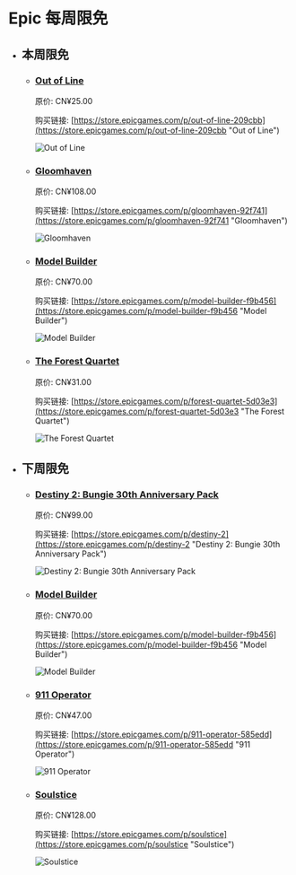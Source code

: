 # Epic 每周限免

- ## 本周限免


  - ### [Out of Line](https://store.epicgames.com/p/out-of-line-209cbb "Out of Line")

    原价: CN¥25.00

    购买链接: [https://store.epicgames.com/p/out-of-line-209cbb](https://store.epicgames.com/p/out-of-line-209cbb "Out of Line")

    ![Out of Line](https://cdn1.epicgames.com/spt/8b4ecd70-a418-480e-b59c-e7f94f05d449/out-of-line-offer-4a5df3c7.jpg)


  - ### [Gloomhaven](https://store.epicgames.com/p/gloomhaven-92f741 "Gloomhaven")

    原价: CN¥108.00

    购买链接: [https://store.epicgames.com/p/gloomhaven-92f741](https://store.epicgames.com/p/gloomhaven-92f741 "Gloomhaven")

    ![Gloomhaven](https://cdn1.epicgames.com/spt-assets/ef2777467a3c49059a076e42fd9b41f0/gloomhaven-offer-1j9mc.jpg)


  - ### [Model Builder](https://store.epicgames.com/p/model-builder-f9b456 "Model Builder")

    原价: CN¥70.00

    购买链接: [https://store.epicgames.com/p/model-builder-f9b456](https://store.epicgames.com/p/model-builder-f9b456 "Model Builder")

    ![Model Builder](https://cdn1.epicgames.com/spt-assets/7472ec268e344e77a85e95976c0ffc6d/model-builder-ymmta.png)


  - ### [The Forest Quartet](https://store.epicgames.com/p/forest-quartet-5d03e3 "The Forest Quartet")

    原价: CN¥31.00

    购买链接: [https://store.epicgames.com/p/forest-quartet-5d03e3](https://store.epicgames.com/p/forest-quartet-5d03e3 "The Forest Quartet")

    ![The Forest Quartet](https://cdn1.epicgames.com/spt-assets/5f711e24b6534e32981f910a38e20756/the-forest-quartet-ncqa1.jpg)


- ## 下周限免


  - ### [Destiny 2: Bungie 30th Anniversary Pack](https://store.epicgames.com/p/destiny-2 "Destiny 2: Bungie 30th Anniversary Pack")

    原价: CN¥99.00

    购买链接: [https://store.epicgames.com/p/destiny-2](https://store.epicgames.com/p/destiny-2 "Destiny 2: Bungie 30th Anniversary Pack")

    ![Destiny 2: Bungie 30th Anniversary Pack](https://cdn1.epicgames.com/offer/428115def4ca4deea9d69c99c5a5a99e/EGS_Destiny2Bungie30thAnniversaryPack_Bungie_AddOn_S1_2560x1440-40e931364bcfa578a0b3b9daed1774bf)


  - ### [Model Builder](https://store.epicgames.com/p/model-builder-f9b456 "Model Builder")

    原价: CN¥70.00

    购买链接: [https://store.epicgames.com/p/model-builder-f9b456](https://store.epicgames.com/p/model-builder-f9b456 "Model Builder")

    ![Model Builder](https://cdn1.epicgames.com/spt-assets/7472ec268e344e77a85e95976c0ffc6d/model-builder-ymmta.png)


  - ### [911 Operator](https://store.epicgames.com/p/911-operator-585edd "911 Operator")

    原价: CN¥47.00

    购买链接: [https://store.epicgames.com/p/911-operator-585edd](https://store.epicgames.com/p/911-operator-585edd "911 Operator")

    ![911 Operator](https://cdn1.epicgames.com/spt-assets/c06cc46c27954f55974e9e7a4f3b3849/911-operator-omkv7.jpg)


  - ### [Soulstice](https://store.epicgames.com/p/soulstice "Soulstice")

    原价: CN¥128.00

    购买链接: [https://store.epicgames.com/p/soulstice](https://store.epicgames.com/p/soulstice "Soulstice")

    ![Soulstice](https://cdn1.epicgames.com/offer/cb8afc06acb14f6a8cf3ab01f4b361ce/EGS_Soulstice_ReplyGameStudios_S1_2560x1440-dd33485a66a99704353c5ab09183612d)

